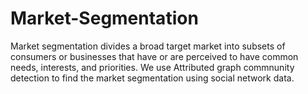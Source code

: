 # Market-Segmentation
Market segmentation divides a broad target market into subsets of consumers or businesses that have or are perceived to have common needs, interests, and priorities.
We use Attributed graph commnunity detection to find the market segmentation using social network data.
